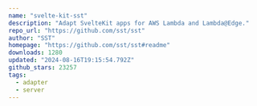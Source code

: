 ```yaml
---
name: "svelte-kit-sst"
description: "Adapt SvelteKit apps for AWS Lambda and Lambda@Edge."
repo_url: "https://github.com/sst/sst"
author: "SST"
homepage: "https://github.com/sst/sst#readme"
downloads: 1280
updated: "2024-08-16T19:15:54.792Z"
github_stars: 23257
tags: 
  - adapter
  - server
---
```

